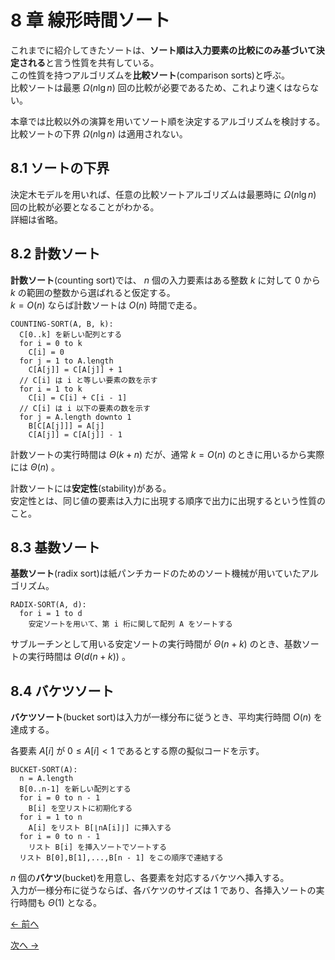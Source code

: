 # 8 章 線形時間ソート

これまでに紹介してきたソートは、**ソート順は入力要素の比較にのみ基づいて決定される**と言う性質を共有している。  
この性質を持つアルゴリズムを**比較ソート**(comparison sorts)と呼ぶ。  
比較ソートは最悪 $\Omega(n\lg n)$ 回の比較が必要であるため、これより速くはならない。

本章では比較以外の演算を用いてソート順を決定するアルゴリズムを検討する。  
比較ソートの下界 $\Omega(n\lg n)$ は適用されない。

## 8.1 ソートの下界

決定木モデルを用いれば、任意の比較ソートアルゴリズムは最悪時に $\Omega(n\lg n)$ 回の比較が必要となることがわかる。  
詳細は省略。

## 8.2 計数ソート

**計数ソート**(counting sort)では、 $n$ 個の入力要素はある整数 $k$ に対して $0$ から $k$ の範囲の整数から選ばれると仮定する。  
$k = O(n)$ ならば計数ソートは $O(n)$ 時間で走る。

```pseudo
COUNTING-SORT(A, B, k):
  C[0..k] を新しい配列とする
  for i = 0 to k
    C[i] = 0
  for j = 1 to A.length
    C[A[j]] = C[A[j]] + 1
  // C[i] は i と等しい要素の数を示す
  for i = 1 to k
    C[i] = C[i] + C[i - 1]
  // C[i] は i 以下の要素の数を示す
  for j = A.length downto 1
    B[C[A[j]]] = A[j]
    C[A[j]] = C[A[j]] - 1
```

計数ソートの実行時間は $\Theta(k + n)$ だが、通常 $k = O(n)$ のときに用いるから実際には $\Theta(n)$ 。

計数ソートには**安定性**(stability)がある。  
安定性とは、同じ値の要素は入力に出現する順序で出力に出現するという性質のこと。

## 8.3 基数ソート

**基数ソート**(radix sort)は紙パンチカードのためのソート機械が用いていたアルゴリズム。

```pseudo
RADIX-SORT(A, d):
  for i = 1 to d
    安定ソートを用いて、第 i 桁に関して配列 A をソートする
```

サブルーチンとして用いる安定ソートの実行時間が $\Theta(n+k)$ のとき、基数ソートの実行時間は $\Theta(d(n + k))$ 。

## 8.4 バケツソート

**バケツソート**(bucket sort)は入力が一様分布に従うとき、平均実行時間 $O(n)$ を達成する。

各要素 $A[i]$ が $0 \le A[i] < 1$ であるとする際の擬似コードを示す。

```pseudo
BUCKET-SORT(A):
  n = A.length
  B[0..n-1] を新しい配列とする
  for i = 0 to n - 1
    B[i] を空リストに初期化する
  for i = 1 to n
    A[i] をリスト B[⌊nA[i]⌋] に挿入する
  for i = 0 to n - 1
    リスト B[i] を挿入ソートでソートする
  リスト B[0],B[1],...,B[n - 1] をこの順序で連結する
```

$n$ 個の**バケツ**(bucket)を用意し、各要素を対応するバケツへ挿入する。  
入力が一様分布に従うならば、各バケツのサイズは $1$ であり、各挿入ソートの実行時間も $\Theta(1)$ となる。

[← 前へ](../ch07/note.md)

[次へ →](../ch09/note.md)
